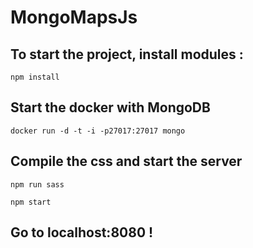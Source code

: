 # MongoMapsJs
## To start the project, install modules :

```
npm install
```

## Start the docker with MongoDB

```
docker run -d -t -i -p27017:27017 mongo
```

## Compile the css and start the server

```
npm run sass

npm start
```

## Go to localhost:8080 ! 